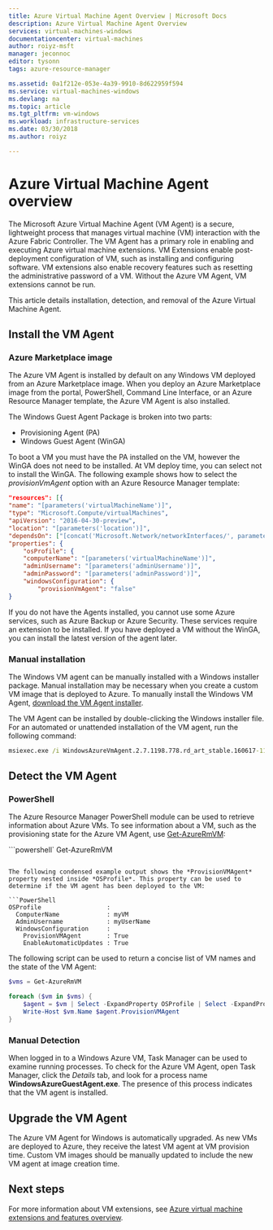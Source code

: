 ```yaml
---
title: Azure Virtual Machine Agent Overview | Microsoft Docs
description: Azure Virtual Machine Agent Overview
services: virtual-machines-windows
documentationcenter: virtual-machines
author: roiyz-msft
manager: jeconnoc
editor: tysonn
tags: azure-resource-manager

ms.assetid: 0a1f212e-053e-4a39-9910-8d622959f594
ms.service: virtual-machines-windows
ms.devlang: na
ms.topic: article
ms.tgt_pltfrm: vm-windows
ms.workload: infrastructure-services
ms.date: 03/30/2018
ms.author: roiyz

---
```

# Azure Virtual Machine Agent overview
The Microsoft Azure Virtual Machine Agent (VM Agent) is a secure, lightweight process that manages virtual machine (VM) interaction with the Azure Fabric Controller. The VM Agent has a primary role in enabling and executing Azure virtual machine extensions. VM Extensions enable post-deployment configuration of VM, such as installing and configuring software. VM extensions also enable recovery features such as resetting the administrative password of a VM. Without the Azure VM Agent, VM extensions cannot be run.

This article details installation, detection, and removal of the Azure Virtual Machine Agent.

## Install the VM Agent

### Azure Marketplace image

The Azure VM Agent is installed by default on any Windows VM deployed from an Azure Marketplace image. When you deploy an Azure Marketplace image from the portal, PowerShell, Command Line Interface, or an Azure Resource Manager template, the Azure VM Agent is also installed.

The Windows Guest Agent Package is broken into two parts:

- Provisioning Agent (PA)
- Windows Guest Agent (WinGA)

To boot a VM you must have the PA installed on the VM, however the WinGA does not need to be installed. At VM deploy time, you can select not to install the WinGA. The following example shows how to select the *provisionVmAgent* option with an Azure Resource Manager template:

```json
"resources": [{
"name": "[parameters('virtualMachineName')]",
"type": "Microsoft.Compute/virtualMachines",
"apiVersion": "2016-04-30-preview",
"location": "[parameters('location')]",
"dependsOn": ["[concat('Microsoft.Network/networkInterfaces/', parameters('networkInterfaceName'))]"],
"properties": {
    "osProfile": {
    "computerName": "[parameters('virtualMachineName')]",
    "adminUsername": "[parameters('adminUsername')]",
    "adminPassword": "[parameters('adminPassword')]",
    "windowsConfiguration": {
        "provisionVmAgent": "false"
}
```

If you do not have the Agents installed, you cannot use some Azure services, such as Azure Backup or Azure Security. These services require an extension to be installed. If you have deployed a VM without the WinGA, you can install the latest version of the agent later.

### Manual installation
The Windows VM agent can be manually installed with a Windows installer package. Manual installation may be necessary when you create a custom VM image that is deployed to Azure. To manually install the Windows VM Agent, [download the VM Agent installer](http://go.microsoft.com/fwlink/?LinkID=394789).

The VM Agent can be installed by double-clicking the Windows installer file. For an automated or unattended installation of the VM agent, run the following command:

```cmd
msiexec.exe /i WindowsAzureVmAgent.2.7.1198.778.rd_art_stable.160617-1120.fre /quiet
```

## Detect the VM Agent

### PowerShell

The Azure Resource Manager PowerShell module can be used to retrieve information about Azure VMs. To see information about a VM, such as the provisioning state for the Azure VM Agent, use [Get-AzureRmVM](/powershell/module/azurerm.compute/get-azurermvm):

```powershell`
Get-AzureRmVM
```

The following condensed example output shows the *ProvisionVMAgent* property nested inside *OSProfile*. This property can be used to determine if the VM agent has been deployed to the VM:

```PowerShell
OSProfile                  :
  ComputerName             : myVM
  AdminUsername            : myUserName
  WindowsConfiguration     :
    ProvisionVMAgent       : True
    EnableAutomaticUpdates : True
```

The following script can be used to return a concise list of VM names and the state of the VM Agent:

```PowerShell
$vms = Get-AzureRmVM

foreach ($vm in $vms) {
    $agent = $vm | Select -ExpandProperty OSProfile | Select -ExpandProperty Windowsconfiguration | Select ProvisionVMAgent
    Write-Host $vm.Name $agent.ProvisionVMAgent
}
```

### Manual Detection
When logged in to a Windows Azure VM, Task Manager can be used to examine running processes. To check for the Azure VM Agent, open Task Manager, click the *Details* tab, and look for a process name **WindowsAzureGuestAgent.exe**. The presence of this process indicates that the VM agent is installed.


## Upgrade the VM Agent
The Azure VM Agent for Windows is automatically upgraded. As new VMs are deployed to Azure, they receive the latest VM agent at VM provision time. Custom VM images should be manually updated to include the new VM agent at image creation time.


## Next steps
For more information about VM extensions, see [Azure virtual machine extensions and features overview](overview.md).